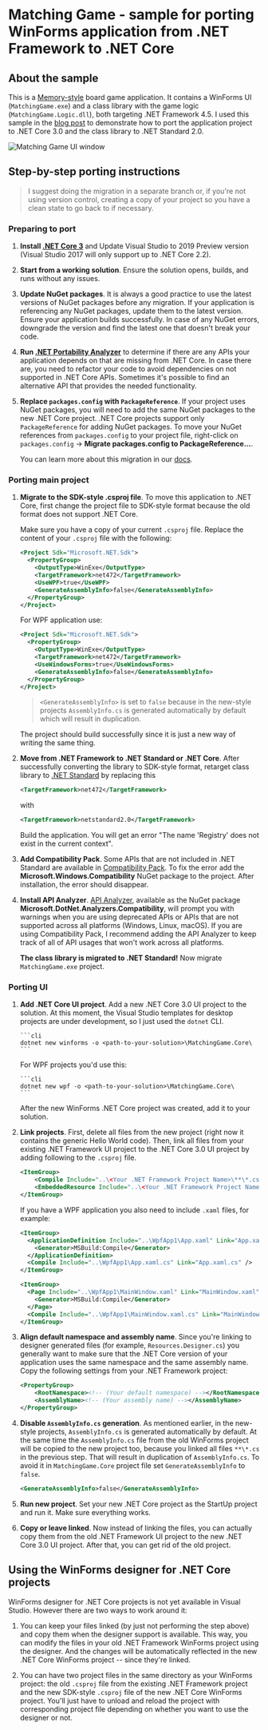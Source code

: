 # Matching Game - sample for porting WinForms application from .NET Framework to .NET Core

## About the sample

This is a [Memory-style][memory-game] board game application. It contains a
WinForms UI (`MatchingGame.exe`) and a class library with the game logic
(`MatchingGame.Logic.dll`), both targeting .NET Framework 4.5. I used this
sample in the [blog post](https://) to demonstrate how to port the application
project to .NET Core 3.0 and the class library to .NET Standard 2.0.

![Matching Game UI window](matching-game-ui.jpg)


## Step-by-step porting instructions

>I suggest doing the migration in a separate branch or, if you're not using
>version control, creating a copy of your project so you have a clean state to
>go back to if necessary.

### Preparing to port

1. **Install [.NET Core 3][core-installation]** and Update Visual Studio to 2019
   Preview version (Visual Studio 2017 will only support up to .NET Core 2.2).

1. **Start from a working solution**. Ensure the solution opens, builds, and
   runs without any issues.

1. **Update NuGet packages**. It is always a good practice to use the latest
   versions of NuGet packages before any migration. If your application is
   referencing any NuGet packages, update them to the latest version. Ensure
   your application builds successfully. In case of any NuGet errors, downgrade
   the version and find the latest one that doesn't break your code.

1. **Run [.NET Portability Analyzer][api-port]** to determine if there are any
   APIs your application depends on that are missing from .NET Core. In case
   there are, you need to refactor your code to avoid dependencies on not
   supported in .NET Core APIs. Sometimes it's possible to find an alternative
   API that provides the needed functionality.

1. **Replace `packages.config` with `PackageReference`**. If your project uses
   NuGet packages, you will need to add the same NuGet packages to the new .NET
   Core project. .NET Core projects support only `PackageReference` for adding
   NuGet packages. To move your NuGet references from `packages.config` to your
   project file, right-click on `packages.config` -> **Migrate packages.config
   to PackageReference...**.

   You can learn more about this migration in our [docs][pkg-config].

### Porting main project

1. **Migrate to the SDK-style .csproj file**. To move this application to .NET
   Core, first change the project file to SDK-style format because the old
   format does not support .NET Core.

   Make sure you have a copy of your current `.csproj` file. Replace the content
   of your `.csproj` file with the following:

   ```xml
   <Project Sdk="Microsoft.NET.Sdk">
     <PropertyGroup>
       <OutputType>WinExe</OutputType>
       <TargetFramework>net472</TargetFramework>
       <UseWPF>true</UseWPF>
       <GenerateAssemblyInfo>false</GenerateAssemblyInfo>
     </PropertyGroup>
   </Project>
   ```

   For WPF application use:

   ```xml
   <Project Sdk="Microsoft.NET.Sdk">
     <PropertyGroup>
       <OutputType>WinExe</OutputType>
       <TargetFramework>net472</TargetFramework>
       <UseWindowsForms>true</UseWindowsForms>
       <GenerateAssemblyInfo>false</GenerateAssemblyInfo>
     </PropertyGroup>
   </Project>
   ```

   > `<GenerateAssemblyInfo>` is set to `false` because in the new-style
   > projects `AssemblyInfo.cs` is generated automatically by default which will
   > result in duplication.

   The project should build successfully since it is just a new way of writing
   the same thing.

1. **Move from .NET Framework to .NET Standard or .NET Core**. After
   successfully converting the library to SDK-style format, retarget class
   library to [.NET Standard][standard] by replacing this

    ```xml
   <TargetFramework>net472</TargetFramework>
   ```

   with

   ```xml
   <TargetFramework>netstandard2.0</TargetFramework>
   ```

    Build the application. You will get an error "The name 'Registry' does not
    exist in the current context".

1. **Add Compatibility Pack**. Some APIs that are not included in .NET Standard
   are available in [Compatibility Pack][compat-pack]. To fix the error add the
   **Microsoft.Windows.Compatibility** NuGet package to the project. After
   installation, the error should disappear.

1. **Install API Analyzer**. [API Analyzer][api-analyzer], available as the
   NuGet package **Microsoft.DotNet.Analyzers.Compatibility**, will prompt you
   with warnings when you are using deprecated APIs or APIs that are not
   supported across all platforms (Windows, Linux, macOS). If you are using
   Compatibility Pack, I recommend adding the API Analyzer to keep track of all
   of API usages that won't work across all platforms.

   **The class library is migrated to .NET Standard!** Now migrate
   `MatchingGame.exe` project.

### Porting UI

1. **Add .NET Core UI project**. Add a new .NET Core 3.0 UI project to the
   solution. At this moment, the Visual Studio templates for desktop projects
   are under development, so I just used the `dotnet` CLI.

       ```cli
       dotnet new winforms -o <path-to-your-solution>\MatchingGame.Core\
       ```

    For WPF projects you'd use this:

       ```cli
       dotnet new wpf -o <path-to-your-solution>\MatchingGame.Core\
       ```

   After the new WinForms .NET Core project was created, add it to your
   solution.

1. **Link projects**. First, delete all files from the new project (right now it
   contains the generic Hello World code). Then, link all files from your
   existing .NET Framework UI project to the .NET Core 3.0 UI project by adding
   following to the `.csproj` file.

    ```xml
    <ItemGroup>
        <Compile Include="..\<Your .NET Framework Project Name>\**\*.cs" />
        <EmbeddedResource Include="..\<Your .NET Framework Project Name>\**\*.resx" />
    </ItemGroup>
    ```

   If you have a WPF application you also need to include `.xaml` files, for
   example:

   ```xml
   <ItemGroup>
     <ApplicationDefinition Include="..\WpfApp1\App.xaml" Link="App.xaml">
       <Generator>MSBuild:Compile</Generator>
     </ApplicationDefinition>
     <Compile Include="..\WpfApp1\App.xaml.cs" Link="App.xaml.cs" />
   </ItemGroup>

   <ItemGroup>
     <Page Include="..\WpfApp1\MainWindow.xaml" Link="MainWindow.xaml">
       <Generator>MSBuild:Compile</Generator>
     </Page>
     <Compile Include="..\WpfApp1\MainWindow.xaml.cs" Link="MainWindow.xaml.cs" />
   </ItemGroup>
   ```

1. **Align default namespace and assembly name**. Since you're linking to
   designer generated files (for example, `Resources.Designer.cs`) you generally
   want to make sure that the .NET Core version of your application uses the
   same namespace and the same assembly name. Copy the following settings from
   your .NET Framework project:

   ```xml
   <PropertyGroup>
       <RootNamespace><!-- (Your default namespace) --></RootNamespace>
       <AssemblyName><!-- (Your assembly name) --></AssemblyName>
   </PropertyGroup>
   ```

1. **Disable `AssemblyInfo.cs` generation**. As mentioned earlier, in the
   new-style projects, `AssemblyInfo.cs` is generated automatically by default.
   At the same time the `AssemblyInfo.cs` file from the old WinForms project
   will be copied to the new project too, because you linked all files `**\*.cs`
   in the previous step. That will result in duplication of `AssemblyInfo.cs`.
   To avoid it in `MatchingGame.Core` project file set `GenerateAssemblyInfo`
   to `false`.

   ```xml
   <GenerateAssemblyInfo>false</GenerateAssemblyInfo>
   ```

1. **Run new project**. Set your new .NET Core project as the StartUp project
   and run it. Make sure everything works.

1. **Copy or leave linked**. Now instead of linking the files, you can actually
   copy them from the old .NET Framework UI project to the new .NET Core 3.0 UI
   project. After that, you can get rid of the old project.

## Using the WinForms designer for .NET Core projects

WinForms designer for .NET Core projects is not yet available in Visual Studio.
However there are two ways to work around it:

1. You can keep your files linked (by just not performing the step above) and
   copy them when the designer support is available. This way, you can modify
   the files in your old .NET Framework WinForms project using the designer. And
   the changes will be automatically reflected in the new .NET Core WinForms
   project -- since they're linked.

1. You can have two project files in the same directory as your WinForms
   project: the old `.csproj` file from the existing .NET Framework project and
   the new SDK-style `.csproj` file of the new .NET Core WinForms project.
   You'll just have to unload and reload the project with corresponding project
   file depending on whether you want to use the designer or not.

[memory-game]: https://en.wikipedia.org/wiki/Concentration_(game)
[core-installation]: https://dotnet.microsoft.com/download
[api-port]: https://blogs.msdn.microsoft.com/dotnet/2018/08/08/are-your-windows-forms-and-wpf-applications-ready-for-net-core-3-0/
[pkg-config]: https://docs.microsoft.com/en-us/nuget/reference/migrate-packages-config-to-package-reference
[compat-pack]: https://docs.microsoft.com/dotnet/core/porting/windows-compat-pack
[api-analyzer]:https://blogs.msdn.microsoft.com/dotnet/2017/10/31/introducing-api-analyzer/
[compat-pack]:https://blogs.msdn.microsoft.com/dotnet/2017/11/16/announcing-the-windows-compatibility-pack-for-net-core/
[standard]: https://docs.microsoft.com/en-us/dotnet/standard/net-standard
